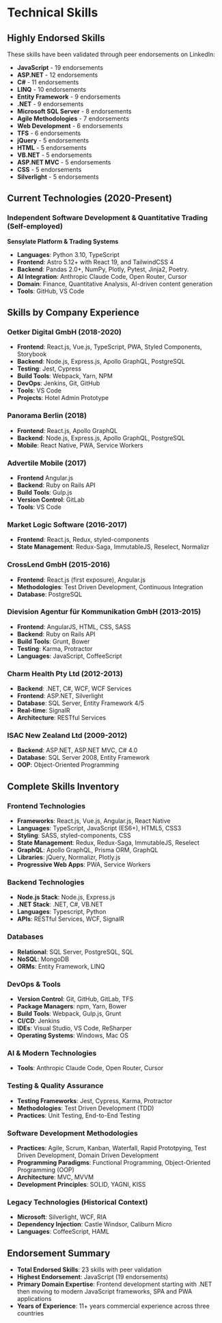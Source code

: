 # Technical Skills

## Highly Endorsed Skills

These skills have been validated through peer endorsements on LinkedIn:

- **JavaScript** - 19 endorsements
- **ASP.NET** - 12 endorsements
- **C#** - 11 endorsements
- **LINQ** - 10 endorsements
- **Entity Framework** - 9 endorsements
- **.NET** - 9 endorsements
- **Microsoft SQL Server** - 8 endorsements
- **Agile Methodologies** - 7 endorsements
- **Web Development** - 6 endorsements
- **TFS** - 6 endorsements
- **jQuery** - 5 endorsements
- **HTML** - 5 endorsements
- **VB.NET** - 5 endorsements
- **ASP.NET MVC** - 5 endorsements
- **CSS** - 5 endorsements
- **Silverlight** - 5 endorsements

## Current Technologies (2020-Present)

### Independent Software Development & Quantitative Trading (Self-employed)
**Sensylate Platform & Trading Systems**
- **Languages**: Python 3.10, TypeScript
- **Frontend**: Astro 5.12+ with React 19, and TailwindCSS 4
- **Backend**: Pandas 2.0+, NumPy, Plotly, Pytest, Jinja2, Poetry. 
- **AI Integration**: Anthropic Claude Code, Open Router, Cursor
- **Domain**: Finance, Quantitative Analysis, AI-driven content generation
- **Tools**: GitHub, VS Code

## Skills by Company Experience

### Oetker Digital GmbH (2018-2020)
- **Frontend**: React.js, Vue.js, TypeScript, PWA, Styled Components, Storybook
- **Backend**: Node.js, Express.js, Apollo GraphQL, PostgreSQL
- **Testing**: Jest, Cypress
- **Build Tools**: Webpack, Yarn, NPM
- **DevOps**: Jenkins, Git, GitHub
- **Tools**: VS Code
- **Projects**: Hotel Admin Prototype

### Panorama Berlin (2018)
- **Frontend**: React.js, Apollo GraphQL
- **Backend**: Node.js, Express.js, Apollo GraphQL, PostgreSQL
- **Mobile**: React Native, PWA, Service Workers

### Advertile Mobile (2017)
- **Frontend** Angular.js
- **Backend**: Ruby on Rails API
- **Build Tools**: Gulp.js
- **Version Control**: GitLab
- **Tools**: VS Code

### Market Logic Software (2016-2017)
- **Frontend**: React.js, Redux, styled-components
- **State Management**: Redux-Saga, ImmutableJS, Reselect, Normalizr

### CrossLend GmbH (2015-2016)
- **Frontend**: React.js (first exposure), Angular.js
- **Methodologies**: Test Driven Development, Continuous Integration
- **Database**: PostgreSQL

### Dievision Agentur für Kommunikation GmbH (2013-2015)
- **Frontend**: AngularJS, HTML, CSS, SASS
- **Backend**: Ruby on Rails API
- **Build Tools**: Grunt, Bower
- **Testing**: Karma, Protractor
- **Languages**: JavaScript, CoffeeScript

### Charm Health Pty Ltd (2012-2013)
- **Backend**: .NET, C#, WCF, WCF Services
- **Frontend**: ASP.NET, Silverlight
- **Database**: SQL Server, Entity Framework 4/5
- **Real-time**: SignalR
- **Architecture**: RESTful Services

### ISAC New Zealand Ltd (2009-2012)
- **Backend**: ASP.NET, ASP.NET MVC, C# 4.0
- **Database**: SQL Server 2008, Entity Framework
- **OOP**: Object-Oriented Programming

## Complete Skills Inventory

### Frontend Technologies
- **Frameworks**: React.js, Vue.js, Angular.js, React Native
- **Languages**: TypeScript, JavaScript (ES6+), HTML5, CSS3
- **Styling**: SASS, styled-components, CSS
- **State Management**: Redux, Redux-Saga, ImmutableJS, Reselect
- **GraphQL**: Apollo GraphQL, Prisma ORM, GraphQL
- **Libraries**: jQuery, Normalizr, Plotly.js
- **Progressive Web Apps**: PWA, Service Workers

### Backend Technologies
- **Node.js Stack**: Node.js, Express.js
- **.NET Stack**: .NET, C#, VB.NET
- **Languages**: Typescript, Python
- **APIs**: RESTful Services, WCF, SignalR

### Databases
- **Relational**: SQL Server, PostgreSQL, SQL
- **NoSQL**: MongoDB
- **ORMs**: Entity Framework, LINQ

### DevOps & Tools
- **Version Control**: Git, GitHub, GitLab, TFS
- **Package Managers**: npm, Yarn, Bower
- **Build Tools**: Webpack, Gulp.js, Grunt
- **CI/CD**: Jenkins
- **IDEs**: Visual Studio, VS Code, ReSharper
- **Operating Systems**: Windows, Mac OS

### AI & Modern Technologies
- **Tools**: Anthropic Claude Code, Open Router, Cursor

### Testing & Quality Assurance
- **Testing Frameworks**: Jest, Cypress, Karma, Protractor
- **Methodologies**: Test Driven Development (TDD)
- **Practices**: Unit Testing, End-to-End Testing

### Software Development Methodologies
- **Practices**: Agile, Scrum, Kanban, Waterfall, Rapid Prototpying, Test Driven Development, Domain Driven Development 
- **Programming Paradigms**: Functional Programming, Object-Oriented Programming (OOP)
- **Architecture**: MVC, MVVM
- **Development Principles**: SOLID, YAGNI, KISS

### Legacy Technologies (Historical Context)
- **Microsoft**: Silverlight, WCF, RIA
- **Dependency Injection**: Castle Windsor, Caliburn Micro
- **Languages**: CoffeeScript, HAML

## Endorsement Summary

- **Total Endorsed Skills**: 23 skills with peer validation
- **Highest Endorsement**: JavaScript (19 endorsements)
- **Primary Domain Expertise**: Frontend development starting with .NET then moving to modern JavaScript frameworks, SPA and PWA applications
- **Years of Experience**: 11+ years commercial experience across three countries